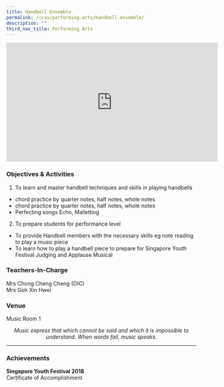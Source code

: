 ```yaml
---
title: Handbell Ensemble
permalink: /ccas/performing-arts/handbell-ensemble/
description: ""
third_nav_title: Performing Arts
---
```

<iframe allowfullscreen="" allow="accelerometer; autoplay; clipboard-write; encrypted-media; gyroscope; picture-in-picture; web-share" frameborder="0" title="YouTube video player" src="https://www.youtube.com/embed/Vbng7PU8Bzs?si=rqtPgZ_0Tq_Lmq2j" height="315" width="560"></iframe>

### Objectives &amp; Activities

1.  To learn and master handbell techniques and skills in playing handbells

*   chord practice by quarter notes, half notes, whole notes
*   chord practice by quarter notes, half notes, whole notes
*   Perfecting songs Echo, Malletting

2.  To prepare students for performance level

*   To provide Handbell members with the necessary skills eg note reading to play a music piece
*   To learn how to play a handbell piece to prepare for Singapore Youth Festival Judging and Applause Musical

### Teachers-In-Charge

Mrs Chong Cheng Cheng (OIC) <br>
Mrs Goh Xin Hwei

### Venue

Music Room 1

<center><i>Music express that which cannot be said and which it is impossible to understand. When words fail, music speaks.</i></center>

***

### Achievements
**Singapore Youth Festival 2018** <br>
Certificate of Accomplishment
